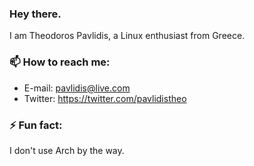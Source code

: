 ### Hey there.

I am Theodoros Pavlidis, a Linux enthusiast from Greece. 

### 📫 How to reach me: 
- E-mail: pavlidis@live.com
- Twitter: https://twitter.com/pavlidistheo 
                  
### ⚡ Fun fact: 
I don't use Arch by the way. 
